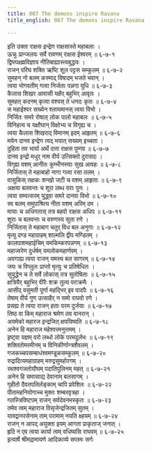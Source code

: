 ```yaml
---
title: 007 The demons inspire Ravana
title_english: 007 The demons inspire Ravana

---
```

इति उक्ता राक्षस इन्द्रेण राक्षसास्ते महाबलाः ।  
ऊचुः प्रान्जलयः सर्वे रावणम् राक्षस ईश्वरम् ॥ ६-७-१  
द्विष्त्पक्ष्ह्मविज्ञाय नीतिबाह्यास्त्वबुद्धयः ।  
राजन् परिघ शक्ति ऋष्टि शूल पट्टस सम्कुलम् ॥ ६-७-२  
सुमहन् नो बलम् कस्माद् विषादम् भजते भवान् ।  
त्वया भोगवतीम् गत्वा निर्जताः पन्नगा युधि ॥ ६-७-३  
कैलास शिखर आवासी यक्षैर् बहुभिर् आवृतः ।  
सुमहत् कदनम् कृत्वा वश्यस् ते धनदः कृतः ॥ ६-७-४  
स महाईश्वर सख्येन श्लाघमानस् त्वया विभो ।  
निर्जितः समरे रोषाल् लोक पालो महाबलः ॥ ६-७-५  
विनिहत्य च यक्षौघान् विक्षोभ्य च विगृह्य च ।  
त्वया कैलास शिखराद् विमानम् इदम् आहृतम् ॥ ६-७-६  
मयेन दानव इन्द्रेण त्वद् भयात् सख्यम् इच्चता ।  
दुहिता तव भार्या अर्थे दत्ता राक्षस पुम्गव ॥ ६-७-७  
दानव इन्द्रो मधुर् नाम वीर्य उत्सिक्तो दुरासदः ।  
विगृह्य वशम् आनीतः कुम्भीनस्याः सुख आवहः ॥ ६-७-८  
निर्जितास् ते महाबाहो नागा गत्वा रसा तलम् ।  
वासुकिस् तक्षकः शन्खो जटी च वशम् आहृताः ॥ ६-७-९  
अक्षया बलवन्तः च शूरा लब्ध वराः पुनः ।  
त्वया सम्वत्सरम् युद्ध्वा समरे दानवा विभो ॥ ६-७-१०  
स्व बलम् समुपाश्रित्य नीता वशम् अरिम् दम ।  
मायाः च अधिगतास् तत्र बहवो राक्षस अधिप ॥ ६-७-११  
शूराः च बलवन्तः च वरुणस्य सुता रणे ।  
निर्जितास् ते महाबाग चतुर् विध बल अनुगाः ॥ ६-७-१२  
मृत्यु दण्ड महाग्राहम् शाल्मलि द्वीप मण्डितम् ।  
कालपाशमहाईचिम् यमकिम्करपन्नगम् ॥ ६-७-१३  
महाज्वरेण दुर्धर्षम् यमलोकमहार्णवम् ।  
अवगाह्य त्वया राजन् यमस्य बल सागरम् ॥ ६-७-१४  
जयः च विप्लुलः प्राप्तो मृत्युः च प्रतिषेधितः ।  
सुयुद्धेन च ते सर्वे लोकास् तत्र सुतोषिताः ॥ ६-७-१५  
क्षत्रियैर् बहुभिर् वीरैः शक्र तुल्य पराक्रमैः ।  
आसीद् वसुमती पूर्णा महद्भिर् इव पादपैः ॥ ६-७-१६  
तेषाम् वीर्य गुण उत्साहैर् न समो राघवो रणे ।  
प्रसह्य ते त्वया राजन् हताः परम दुर्जयाः ॥ ६-७-१७  
तिष्ठ वा किम् महाराज श्रमेण तव वानरान् ।  
अयमेको महारज इन्द्रजित् क्षपयिष्यति ॥ ६-७-१८  
अनेन हि महाराज महेश्वरमनुत्तमम् ।  
इष्ट्वा यज्ञम् वरो लब्धो लोके परमदुर्लभः ॥ ६-७-१९  
शक्तितोमरमीनम् च विनिकीर्णान्त्रशैवलम् ।  
गजकच्चपसम्बाधंश्वमण्डूकसम्कुलम् ॥ ६-७-२०  
रुद्रादित्यमहाग्राहम् मरुद्वसुमहोरगम् ।  
रथश्वगजतोयौघम् पदातिपुलिनम् महत् ॥ ६-७-२१  
अनेन हि समासाद्य देवानाम् बलसागम् ।  
गृहीतो दैवतपतिर्लङ्काम् चापि प्रवेशितः ॥ ६-७-२२  
पीतामहनियोगाच्च मुक्तः शम्बरवृत्रहा ।  
गतस्त्रिविष्टपम् राजन् सर्वदेवनमस्कृतः ॥ ६-७-२३  
तमेव त्वम् महाराज विसृजेन्द्रजितम् सुतम् ।  
यावद्वानरसेनाम् ताम् परामाम् नयति क्ष्हयम् ॥ ६-७-२४  
राजन् न आपद् अयुक्ता इयम् आगता प्राकृताज् जनात् ।  
हृदि न एव त्वया कार्या त्वम् वधिष्यसि राघवम् ॥ ६-७-२५  
इत्यार्षे श्रीमद्रामायणे आदिकाव्ये सप्तमः सर्गः